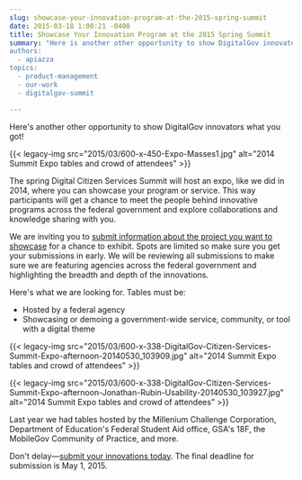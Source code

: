 ```yaml
---
slug: showcase-your-innovation-program-at-the-2015-spring-summit
date: 2015-03-18 1:00:21 -0400
title: Showcase Your Innovation Program at the 2015 Spring Summit
summary: "Here is another other opportunity to show DigitalGov innovators what you got! The spring Digital Citizen Services Summit will host an expo, like we did in 2014, where you can showcase your program or service.'
authors:
  - apiazza
topics:
  - product-management
  - our-work
  - digitalgov-summit

---
```


Here's another other opportunity to show DigitalGov innovators what you got!

{{< legacy-img src="2015/03/600-x-450-Expo-Masses1.jpg" alt="2014 Summit Expo tables and crowd of attendees" >}}

The spring Digital Citizen Services Summit will host an expo, like we did in 2014, where you can showcase your program or service. This way participants will get a chance to meet the people behind innovative programs across the federal government and explore collaborations and knowledge sharing with you.

We are inviting you to [submit information about the project you want to showcase](https://www.surveymonkey.com/s/digitalgov-expo) for a chance to exhibit. Spots are limited so make sure you get your submissions in early. We will be reviewing all submissions to make sure we are featuring agencies across the federal government and highlighting the breadth and depth of the innovations.

Here's what we are looking for. Tables must be:

  * Hosted by a federal agency
  * Showcasing or demoing a government-wide service, community, or tool with a digital theme

{{< legacy-img src="2015/03/600-x-338-DigitalGov-Citizen-Services-Summit-Expo-afternoon-20140530_103909.jpg" alt="2014 Summit Expo tables and crowd of attendees" >}}

{{< legacy-img src="2015/03/600-x-338-DigitalGov-Citizen-Services-Summit-Expo-afternoon-Jonathan-Rubin-Usability-20140530_103927.jpg" alt="2014 Summit Expo tables and crowd of attendees" >}}

Last year we had tables hosted by the Millenium Challenge Corporation, Department of Education's Federal Student Aid office, GSA's 18F, the MobileGov Community of Practice, and more.

Don't delay—[submit your innovations today](https://www.surveymonkey.com/s/digitalgov-expo). The final deadline for submission is May 1, 2015.
